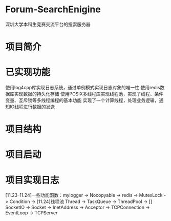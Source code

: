 # Forum-SearchEnigine
深圳大学本科生竞赛交流平台的搜索服务器

# 项目简介

# 已实现功能
使用log4cpp库实现日志系统，通过单例模式实现日志对象的唯一性
使用redis数据库实现数据的持久化存储
使用POSIX多线程库实现线程池，实现了线程、条件变量、互斥锁等多线程编程的基本功能
实现了一个计算线程，处理业务逻辑，通知IO线程进行数据的发送

# 项目结构

# 项目启动

# 项目实现日志
[11.23-11.24]一些功能函数：mylogger -> Nocopyable -> redis -> MutexLock -> Condition ->
[11.24]线程池 Thread -> TaskQueue -> ThreadPool ->
[] SocketIO -> Socket -> InetAddress -> Acceptor -> TCPConnection -> EventLoop -> TCPServer